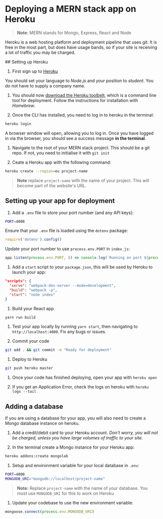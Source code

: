 # Deploying a MERN stack app on Heroku

> **Note**: MERN stands for Mongo, Express, React and Node

Heroku is a web hosting platform and deployment pipeline that uses git. It is free in the most part, but does have usage bands, so if your site is receiving a lot of traffic you may be charged.

## Setting up Heroku

1. First sign up to [Heroku](https://heroku.com)

  You should set your language to _Node.js_ and your position to _student_. You do not have to supply a company name.

1. You should now [download the Heroku toolbelt](https://devcenter.heroku.com/articles/heroku-cli#download-and-install), which is a command line tool for deployment. Follow the instructions for installation with _Homebrew_.

1. Once the CLI has installed, you need to log in to heroku in the terminal:

  ```sh
  heroku login
  ```

  A browser window will open, allowing you to log in. Once you have logged in via the browser, you should see a success message **in the terminal**.

1. Navigate to the root of your MERN stack project. This should be a git repo. If not, you need to initialise it with `git init`

1. Ceate a Heroku app with the following command:

  ```sh
  heroku create --region=eu project-name
  ```

  > **Note** replace `project-name` with the name of your project. This will become part of the website's URL.

## Setting up your app for deployment

1. Add a `.env` file to store your port number (and any API keys):

  ```sh
  PORT=4000
  ```

  Ensure that your `.env` file is loaded using the `dotenv` package:

  ```js
  require('dotenv').config()
  ```

  Update your port number to use `process.env.PORT` in `index.js`:

  ```js
  app.listen(process.env.PORT, () => console.log(`Running on port ${process.env.PORT}`))
  ```

1. Add a `start` script to your `package.json`, this will be used by Heroku to launch your app:

  ```json
  "scripts": {
    "serve": "webpack-dev-server --mode=development",
    "build": "webpack -p",
    "start": "node index"
  }
  ```

1. Build your React app

  ```sh
  yarn run build
  ```

1. Test your app locally by running `yarn start`, then navigating to `http://localhost:4000`. Fix any bugs or issues.

1. Commit your code

  ```sh
  git add . && git commit -m "Ready for deployment"
  ```

1. Deploy to Heroku

  ```sh
  git push heroku master
  ```

1. Once your code has finished deploying, open your app with `heroku open`

1. If you get an Application Error, check the logs on heroku with `heroku logs --tail`

## Adding a database

If you are using a database for your app, you will also need to create a Mongo database instance on heroku.

1. Add a credit/debit card to your Heroku account. _Don't worry, you will not be charged, unless you have large volumes of traffic to your site._

1. In the terminal create a Mongo instance for your Heroku app:

  ```sh
  heroku addons:create mongolab
  ```

1. Setup and environment variable for your local database in `.env`:

  ```sh
  PORT=4000
  MONGODB_URI="mongodb://localhost/project-name"
  ```

  > **Note:** Replace `project-name` with the name of your database. You must use `MONGODB_URI` for this to work on Heroku

1. Update your codebase to use the new environment variable:

  ```js
  mongoose.connect(process.env.MONGODB_URI)
  ```
